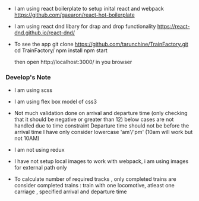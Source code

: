 * I am using react boilerplate to setup inital react and webpack
    https://github.com/gaearon/react-hot-boilerplate
* I am using react dnd libary for drap and drop functionality
    https://react-dnd.github.io/react-dnd/
* To see the app
    git clone https://github.com/tarunchine/TrainFactory.git
    cd TrainFactory/
    npm install
    npm start

    then open http://localhost:3000/ in you browser


### Develop's Note
* I am using scss 
* I am using flex box model of css3
* Not much validation done on arrival and departure time (only checking that it should be negative or greater than 12)
    below cases are not handled due to time constraint
        Departure time should not be before the arrival time
        I have only consider lowercase 'am'/'pm'  (10am will work but not 10AM)
        
* I am not using redux
* I have not setup local images to work with webpack, i am using images for external path only
* To calculate number of required tracks , only completed trains are consider
     completed trains :  train with one locomotive, atleast one carriage , specified arrival and departure time





